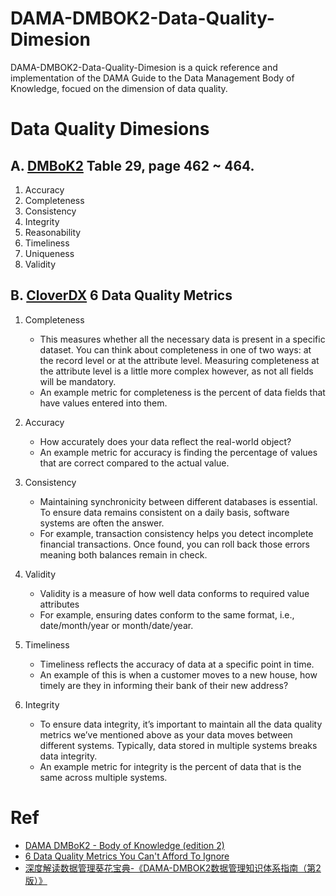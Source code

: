 # DAMA-DMBOK2-Data-Quality-Dimesion
DAMA-DMBOK2-Data-Quality-Dimesion is a quick reference and implementation of the DAMA Guide to the Data Management Body of Knowledge, focued on the dimension of data quality.


# Data Quality Dimesions

## A. [DMBoK2] Table 29, page 462 ~ 464.

1. Accuracy
2. Completeness
3. Consistency
4. Integrity
5. Reasonability
6. Timeliness
7. Uniqueness
8. Validity

## B. [CloverDX] 6 Data Quality Metrics

1. Completeness
    * This measures whether all the necessary data is present in a specific dataset. You can think about completeness in one of two ways: at the record level or at the attribute level. Measuring completeness at the attribute level is a little more complex however, as not all fields will be mandatory.
    * An example metric for completeness is the percent of data fields that have values entered into them.

2. Accuracy
    * How accurately does your data reflect the real-world object? 
    * An example metric for accuracy is finding the percentage of values that are correct compared to the actual value.

3. Consistency
    * Maintaining synchronicity between different databases is essential. To ensure data remains consistent on a daily basis, software systems are often the answer.
    * For example, transaction consistency helps you detect incomplete financial transactions. Once found, you can roll back those errors meaning both balances remain in check.

4. Validity
    * Validity is a measure of how well data conforms to required value attributes
    * For example, ensuring dates conform to the same format, i.e., date/month/year or month/date/year.

5. Timeliness
    * Timeliness reflects the accuracy of data at a specific point in time. 
    * An example of this is when a customer moves to a new house, how timely are they in informing their bank of their new address?

6. Integrity
    * To ensure data integrity, it’s important to maintain all the data quality metrics we’ve mentioned above as your data moves between different systems. Typically, data stored in multiple systems breaks data integrity.
    * An example metric for integrity is the percent of data that is the same across multiple systems.


# Ref
* [DAMA DMBoK2 - Body of Knowledge (edition 2)](https://www.dama.org/cpages/body-of-knowledge)
* [6 Data Quality Metrics You Can't Afford To Ignore](https://www.cloverdx.com/blog/6-data-quality-metrics-you-cant-ignore)
* [深度解读数据管理葵花宝典-《DAMA-DMBOK2数据管理知识体系指南（第2版）》](https://blog.csdn.net/fuyipingwml1976124/article/details/106233428)


<!-- Links -->
[DMBoK2]: https://www.dama.org/cpages/body-of-knowledge
[CloverDX]: https://www.cloverdx.com/blog/6-data-quality-metrics-you-cant-ignore

